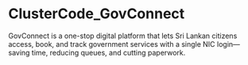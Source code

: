 # ClusterCode_GovConnect
GovConnect is a one-stop digital platform that lets Sri Lankan citizens access, book, and track government services with a single NIC login—saving time, reducing queues, and cutting paperwork.
